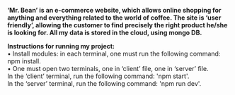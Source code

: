 

**‘Mr. Bean’ is an e-commerce website, which allows online shopping for anything and everything related to the world of coffee. 
The site is ‘user friendly’, allowing the customer to find precisely the right product he/she is looking for.
All my data is stored in the cloud, using mongo DB.**


**Instructions for running my project: <br/>**
•	Install modules: in each terminal, one must run the following command: npm install. <br/>
•	One must open two terminals, one in ‘client’ file, one in ‘server’ file. <br/>
In the ‘client’ terminal, run the following command: 'npm start'.<br/>
In the ‘server’ terminal, run the following command: 'npm run dev'.<br/>

